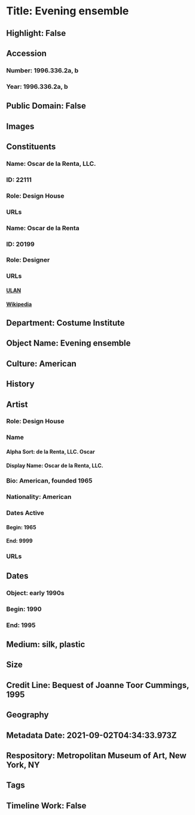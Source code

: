 # Title: Evening ensemble
## Highlight: False
## Accession
### Number: 1996.336.2a, b
### Year: 1996.336.2a, b
## Public Domain: False
## Images
## Constituents
### Name: Oscar de la Renta, LLC.
### ID: 22111
### Role: Design House
### URLs
### Name: Oscar de la Renta
### ID: 20199
### Role: Designer
### URLs
#### [ULAN](http://vocab.getty.edu/page/ulan/500273034)
#### [Wikipedia](https://www.wikidata.org/wiki/Q288029)
## Department: Costume Institute
## Object Name: Evening ensemble
## Culture: American
## History
## Artist
### Role: Design House
### Name
#### Alpha Sort: de la Renta, LLC. Oscar
#### Display Name: Oscar de la Renta, LLC.
### Bio: American, founded 1965
### Nationality: American
### Dates Active
#### Begin: 1965
#### End: 9999
### URLs
## Dates
### Object: early 1990s
### Begin: 1990
### End: 1995
## Medium: silk, plastic
## Size
## Credit Line: Bequest of Joanne Toor Cummings, 1995
## Geography
## Metadata Date: 2021-09-02T04:34:33.973Z
## Respository: Metropolitan Museum of Art, New York, NY
## Tags
## Timeline Work: False